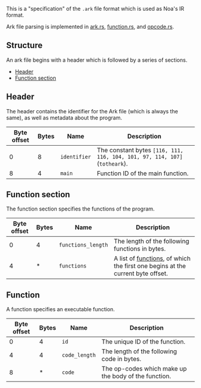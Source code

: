 This is a "specification" of the `.ark` file format which is used as Noa's IR format.

Ark file parsing is implemented in [ark.rs](src/runtime/src/ark.rs), [function.rs](src/runtime/src/runtime/function.rs), and [opcode.rs](src/runtime/src/runtime/opcode.rs).

## Structure

An ark file begins with a header which is followed by a series of sections.

- [Header](#header)
- [Function section](#function-section)

## Header

The header contains the identifier for the Ark file (which is always the same), as well as metadata about the program.

| Byte offset | Bytes | Name | Description |
|-------------|-------|------|-------------|
| 0 | 8 | `identifier` | The constant bytes `[116, 111, 116, 104, 101, 97, 114, 107]` (`totheark`). |
| 8 | 4 | `main` | Function ID of the main function. |

## Function section

The function section specifies the functions of the program.

| Byte offset | Bytes | Name | Description |
|-------------|-------|------|-------------|
| 0 | 4 | `functions_length` | The length of the following functions in bytes. |
| 4 | * | `functions` | A list of [functions](#function), of which the first one begins at the current byte offset. |

## Function

A function specifies an executable function.

| Byte offset | Bytes | Name | Description |
|-------------|-------|------|-------------|
| 0 | 4 | `id` | The unique ID of the function. |
| 4 | 4 | `code_length` | The length of the following code in bytes. |
| 8 | * | `code` | The op-codes which make up the body of the function. |
